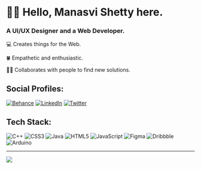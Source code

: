 <h1>👋🏼 Hello, Manasvi Shetty here.</h1>
<h3> A UI/UX Designer and a Web Developer.</h3>

💻 Creates things for the Web.

🍀 Empathetic and enthusiastic.

🤝🏼 Collaborates with people to find new solutions.


## Social Profiles:
[![Behance](https://img.shields.io/badge/Behance-1769ff?logo=behance&logoColor=white)](https://behance.net/manasvishetty42) [![LinkedIn](https://img.shields.io/badge/LinkedIn-%230077B5.svg?logo=linkedin&logoColor=white)](https://linkedin.com/in/https://www.linkedin.com/in/manasvi-shetty) [![Twitter](https://img.shields.io/badge/Twitter-%231DA1F2.svg?logo=Twitter&logoColor=white)](https://twitter.com/@ManasviShetty7) 

## Tech Stack:
![C++](https://img.shields.io/badge/c++-%2300599C.svg?style=flat&logo=c%2B%2B&logoColor=white) ![CSS3](https://img.shields.io/badge/css3-%231572B6.svg?style=flat&logo=css3&logoColor=white) ![Java](https://img.shields.io/badge/java-%23ED8B00.svg?style=flat&logo=java&logoColor=white) ![HTML5](https://img.shields.io/badge/html5-%23E34F26.svg?style=flat&logo=html5&logoColor=white) ![JavaScript](https://img.shields.io/badge/javascript-%23323330.svg?style=flat&logo=javascript&logoColor=%23F7DF1E) 	![Figma](https://img.shields.io/badge/figma-%23F24E1E.svg?style=flat&logo=figma&logoColor=white) ![Dribbble](https://img.shields.io/badge/Dribbble-EA4C89?style=flat&logo=dribbble&logoColor=white) ![Arduino](https://img.shields.io/badge/-Arduino-00979D?style=flat&logo=Arduino&logoColor=white)



---
[![](https://visitcount.itsvg.in/api?id=Manasvi-Shetty&icon=0&color=12)](https://visitcount.itsvg.in)


<!---
Manasvi-Shetty/Manasvi-Shetty is a ✨ special ✨ repository because its `README.md` (this file) appears on your GitHub profile.
You can click the Preview link to take a look at your changes.
--->

